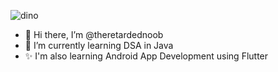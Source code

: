 ![dino](https://github.com/theretardednoob/images/blob/main/dino.gif)
- 👋 Hi there, I’m @theretardednoob
- 🌱 I’m currently learning DSA in Java
- ✨ I'm also learning Android App Development using Flutter

<!---
theretardednoob/theretardednoob is a ✨ special ✨ repository because its `README.md` (this file) appears on your GitHub profile.
You can click the Preview link to take a look at your changes.
--->
